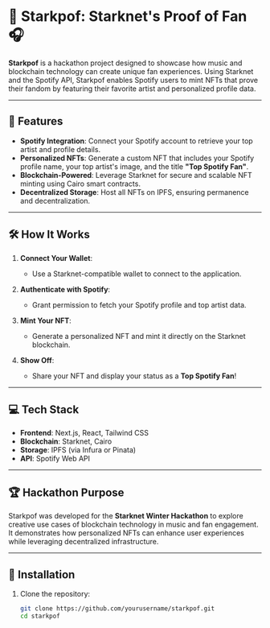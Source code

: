 # 🌟 Starkpof: Starknet's Proof of Fan 🎧

**Starkpof** is a hackathon project designed to showcase how music and blockchain technology can create unique fan experiences. Using Starknet and the Spotify API, Starkpof enables Spotify users to mint NFTs that prove their fandom by featuring their favorite artist and personalized profile data.

---

## 🚀 Features

- **Spotify Integration**: Connect your Spotify account to retrieve your top artist and profile details.
- **Personalized NFTs**: Generate a custom NFT that includes your Spotify profile name, your top artist's image, and the title **"Top Spotify Fan"**.
- **Blockchain-Powered**: Leverage Starknet for secure and scalable NFT minting using Cairo smart contracts.
- **Decentralized Storage**: Host all NFTs on IPFS, ensuring permanence and decentralization.

---

## 🛠️ How It Works

1. **Connect Your Wallet**:
   - Use a Starknet-compatible wallet to connect to the application.

2. **Authenticate with Spotify**:
   - Grant permission to fetch your Spotify profile and top artist data.

3. **Mint Your NFT**:
   - Generate a personalized NFT and mint it directly on the Starknet blockchain.

4. **Show Off**:
   - Share your NFT and display your status as a **Top Spotify Fan**!

---

## 💻 Tech Stack

- **Frontend**: Next.js, React, Tailwind CSS
- **Blockchain**: Starknet, Cairo
- **Storage**: IPFS (via Infura or Pinata)
- **API**: Spotify Web API

---

## 🏆 Hackathon Purpose

Starkpof was developed for the **Starknet Winter Hackathon** to explore creative use cases of blockchain technology in music and fan engagement. It demonstrates how personalized NFTs can enhance user experiences while leveraging decentralized infrastructure.

---

## 📝 Installation

1. Clone the repository:
   ```bash
   git clone https://github.com/yourusername/starkpof.git
   cd starkpof
